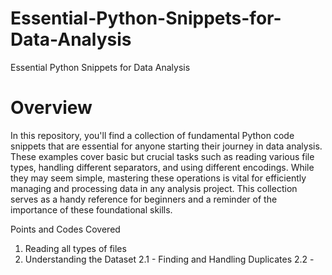 # Essential-Python-Snippets-for-Data-Analysis
Essential Python Snippets for Data Analysis


# Overview
In this repository, you'll find a collection of fundamental Python code snippets that are essential for anyone starting their journey in data analysis. These examples cover basic but crucial tasks such as reading various file types, handling different separators, and using different encodings. While they may seem simple, mastering these operations is vital for efficiently managing and processing data in any analysis project. This collection serves as a handy reference for beginners and a reminder of the importance of these foundational skills.

Points and Codes Covered
1. Reading all types of files
2. Understanding the Dataset
   2.1 - Finding and Handling Duplicates
   2.2 - 
